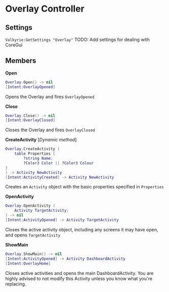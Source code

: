Overlay Controller
===
Settings
---
`Valkyrie:GetSettings "Overlay"`
TODO: Add settings for dealing with CoreGui

Members
---
**Open**
``` lua
Overlay.Open() -> nil
[Intent:OverlayOpened]
```
Opens the Overlay and fires `OverlayOpened`

**Close**
``` lua
Overlay.Close() -> nil
[Intent:OverlayClosed]
```
Closes the Overlay and fires `OverlayClosed`

**CreateActivity** [*Dynamic method*]
``` lua
Overlay.CreateActivity (
	table Properties {
		?string Name;
		?Color3 Color || ?Color3 Colour
}
) -> Activity NewActivity
[Intent:ActivityCreated] -> Activity NewActivity
```
Creates an `Activity` object with the basic properties specified in `Properties`

**OpenActivity**
``` lua
Overlay.OpenActivity (
	Activity TargetActivity;
) -> nil
[Intent:ActivityOpened] -> Activity TargetActivity
```
Closes the active activity object, including any screens it may have open, and
opens `TargetActivity`

**ShowMain**
``` lua
Overlay.ShowMain() -> nil
[Intent:ActivityOpened] -> Activity DashboardActivity
[Intent:OverlayHome]
```
Closes active activities and opens the main DashboardActivity. You are highly
advised to not modify this Activity unless you know what you're replacing.